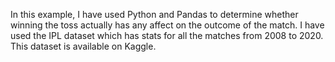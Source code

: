 In this example, I have used Python and Pandas to determine whether winning the toss actually has any affect on the outcome of the match. 
I have used the IPL dataset which has stats for all the matches from 2008 to 2020. This dataset is available on Kaggle.
